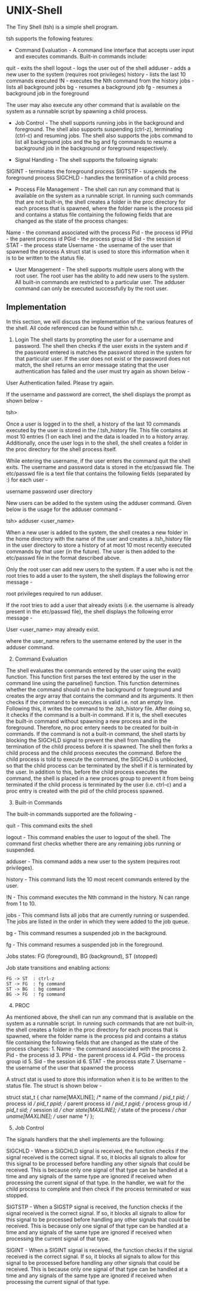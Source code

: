 # UNIX-Shell

The Tiny Shell (tsh) is a simple shell program.

tsh supports the following features:

* Command Evaluation - A command line interface that accepts user input and executes commands. Built-in commands include:

quit - exits the shell
logout - logs the user out of the shell
adduser - adds a new user to the system (requires root privileges)
history - lists the last 10 commands executed
!N - executes the Nth command from the history
jobs - lists all background jobs
bg - resumes a background job
fg - resumes a background job in the foreground

The user may also execute any other command that is available on the system as a runnable script by spawning a child process.

* Job Control - The shell supports running jobs in the background and foreground. The shell also supports suspending (ctrl-z), terminating (ctrl-c) and resuming jobs. The shell also supports the jobs command to list all background jobs and the bg and fg commands to resume a background job in the background or foreground respectively.

* Signal Handling - The shell supports the following signals:

SIGINT - terminates the foreground process
SIGTSTP - suspends the foreground process
SIGCHLD - handles the termination of a child process

* Process File Management - The shell can run any command that is available on the system as a runnable script. In running such commands that are not built-in, the shell creates a folder in the proc directory for each process that is spawned, where the folder name is the process pid and contains a status file containing the following fields that are changed as the state of the process changes:

Name - the command associated with the process
Pid - the process id
PPid - the parent process id
PGid - the process group id
Sid - the session id
STAT - the process state
Username - the username of the user that spawned the process
A struct stat is used to store this information when it is to be written to the status file.

* User Management - The shell supports multiple users along with the root user. The root user has the ability to add new users to the system. All built-in commands are restricted to a particular user. The adduser command can only be executed successfully by the root user.

## Implementation

In this section, we will discuss the implementation of the various features of the shell. All code referenced can be found within tsh.c.

1. Login
The shell starts by prompting the user for a username and password. The shell then checks if the user exists in the system and if the password entered is matches the password stored in the system for that particular user. If the user does not exist or the password does not match, the shell returns an error message stating that the user authentication has failed and the user must try again as shown below -

User Authentication failed. Please try again.

If the username and password are correct, the shell displays the prompt as shown below -

tsh>

Once a user is logged in to the shell, a history of the last 10 commands executed by the user is stored in the <user directory>/.tsh_history file. This file contains at most 10 entries (1 on each line) and the data is loaded in to a history array. Additionally, once the user logs in to the shell, the shell creates a folder in the proc directory for the shell process itself.

While entering the username, if the user enters the command quit the shell exits. The username and password data is stored in the etc/passwd file. The etc/passwd file is a text file that contains the following fields (separated by :) for each user -

username
password
user directory

New users can be added to the system using the adduser command. Given below is the usage for the adduser command -

tsh> adduser <user_name> <password>

When a new user is added to the system, the shell creates a new folder in the home directory with the name of the user and creates a .tsh_history file in the user directory to store a history of at most 10 most recently executed commands by that user (in the future). The user is then added to the etc/passwd file in the format described above.

Only the root user can add new users to the system. If a user who is not the root tries to add a user to the system, the shell displays the following error message -

root privileges required to run adduser.

If the root tries to add a user that already exists (i.e. the username is already present in the etc/passwd file), the shell displays the following error message -

User <user_name> may already exist.

where the user_name refers to the username entered by the user in the adduser command.

2. Command Evaluation

The shell evaluates the commands entered by the user using the eval() function. This function first parses the text entered by the user in the command line using the parseline() function. This function determines whether the command should run in the background or foreground and creates the argv array that contains the command and its arguments. It then checks if the command to be executes is valid i.e. not an empty line. Following this, it writes the command to the .tsh_history file. After doing so, it checks if the command is a built-in command. If it is, the shell executes the built-in command without spawning a new process and in the foreground. Therefore, no proc entery needs to be created for built-in commands. If the command is not a built-in command, the shell starts by blocking the SIGCHLD signal to prevent the shell from handling the termination of the child process before it is spawned. The shell then forks a child process and the child process executes the command. Before the child process is told to execute the command, the SIGCHLD is unblocked, so that the child process can be terminated by the shell if it is terminated by the user. In addition to this, before the child process executes the command, the shell is placed in a new proces group to prevent it from being terminated if the child process is terminated by the user (i.e. ctrl-c) and a proc entry is created with the pid of the child process spawned.

3. Built-in Commands

The built-in commands supported are the following -

quit - This command exits the shell

logout - This command enables the user to logout of the shell. The command first checks whether there are any remaining jobs running or suspended. 

adduser - This command adds a new user to the system (requires root privileges).

history - This command lists the 10 most recent commands entered by the user.

!N - This command executes the Nth command in the history. N can range from 1 to 10. 

jobs - This command lists all jobs that are currently running or suspended. The jobs are listed in the order in which they were added to the job queue. 

bg - This command resumes a suspended job in the background.

fg - This command resumes a suspended job in the foreground. 

Jobs states: FG (foreground), BG (background), ST (stopped)

Job state transitions and enabling actions:

    FG -> ST  : ctrl-z
    ST -> FG  : fg command
    ST -> BG  : bg command
    BG -> FG  : fg command

4. PROC

As mentioned above, the shell can run any command that is available on the system as a runnable script. In running such commands that are not built-in, the shell creates a folder in the proc directory for each process that is spawned, where the folder name is the process pid and contains a status file containing the following fields that are changed as the state of the process changes: 1. Name - the command associated with the process 2. Pid - the process id 3. PPid - the parent process id 4. PGid - the process group id 5. Sid - the session id 6. STAT - the process state 7. Username - the username of the user that spawned the process

A struct stat is used to store this information when it is to be written to the status file. The struct is shown below -

struct stat_t {
    char name[MAXLINE];     /* name of the command */
    pid_t pid;              /* process id */
    pid_t ppid;             /* parent process id */
    pid_t pgid;             /* process group id */
    pid_t sid;              /* session id */
    char state[MAXLINE];    /* state of the process */
    char uname[MAXLINE];    /* user name */
};

5. Job Control

The signals handlers that the shell implements are the following:

SIGCHLD - When a SIGCHLD signal is received, the function checks if the signal received is the correct signal. If so, it blocks all signals to allow for this signal to be processed before handling any other signals that could be received. This is because only one signal of that type can be handled at a time and any signals of the same type are ignored if received when processing the current signal of that type. In the handler, we wait for the child process to complete and then check if the process terminated or was stopped.

SIGTSTP - When a SIGSTP signal is received, the function checks if the signal received is the correct signal. If so, it blocks all signals to allow for this signal to be processed before handling any other signals that could be received. This is because only one signal of that type can be handled at a time and any signals of the same type are ignored if received when processing the current signal of that type.

SIGINT - When a SIGINT signal is received, the function checks if the signal received is the correct signal. If so, it blocks all signals to allow for this signal to be processed before handling any other signals that could be received. This is because only one signal of that type can be handled at a time and any signals of the same type are ignored if received when processing the current signal of that type.
